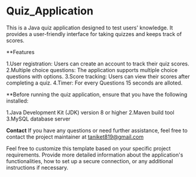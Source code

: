 # Quiz_Application

This is a Java quiz application designed to test users' knowledge. It provides a user-friendly interface for taking quizzes and keeps track of scores.

**Features

1.User registration: Users can create an account to track their quiz scores.
2.Multiple choice questions: The application supports multiple choice questions with options.
3.Score tracking: Users can view their scores after completing a quiz.
4.Timer: For every Questions 15 seconds are alloted.

**Before running the quiz application, ensure that you have the following installed:

1.Java Development Kit (JDK) version 8 or higher
2.Maven build tool
3.MySQL database server


**Contact**
If you have any questions or need further assistance, feel free to contact the project maintainer at taniket819@gmail.com

Feel free to customize this template based on your specific project requirements. Provide more detailed information about the application's functionalities, how to set up a secure connection, or any additional instructions if necessary.
